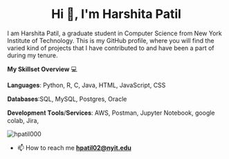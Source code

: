 <h1 align="center">Hi 👋, I'm Harshita Patil</h1>

I am Harshita Patil, a graduate student in Computer Science from New York Institute of Technology. This is my GitHub profile, where you will find the varied kind of projects that I have contributed to and have been a part of during my tenure.

**My Skillset Overview** 💻

𝐋𝐚𝐧𝐠𝐮𝐚𝐠𝐞𝐬:  Python, R, C, Java, HTML, JavaScript, CSS

𝐃𝐚𝐭𝐚𝐛𝐚𝐬𝐞𝐬:SQL, MySQL, Postgres, Oracle 

𝐃𝐞𝐯𝐞𝐥𝐨𝐩𝐦𝐞𝐧𝐭 𝐓𝐨𝐨𝐥𝐬/𝐒𝐞𝐫𝐯𝐢𝐜𝐞𝐬: AWS, Postman, Jupyter Notebook, google colab, Jira, 

<p align="left"> <img src="https://komarev.com/ghpvc/?username=hpatil000&label=Profile%20views&color=0e75b6&style=flat" alt="hpatil000" /> </p>

- 📫 How to reach me **hpatil02@nyit.edu**

